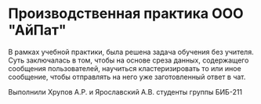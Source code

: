 # Производственная практика ООО "АйПат"
В рамках учебной практики, была решена задача обучения без учителя. Суть заключалась в том, чтобы на основе среза данных, содержащего сообщения пользователей, научиться кластеризировать то или иное сообщение, чтобы отправлять на него уже заготовленный ответ в чат.

Выполнили Хрупов А.Р. и Ярославский А.В. студенты группы БИБ-211
